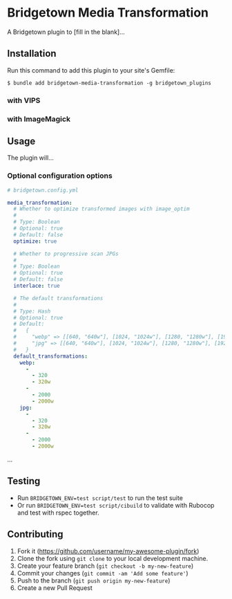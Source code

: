 # Bridgetown Media Transformation

A Bridgetown plugin to [fill in the blank]…

## Installation

Run this command to add this plugin to your site's Gemfile:

```shell
$ bundle add bridgetown-media-transformation -g bridgetown_plugins
```

### with VIPS

### with ImageMagick

## Usage

The plugin will…

### Optional configuration options

```yaml
# bridgetown.config.yml

media_transformation:
  # Whether to optimize transformed images with image_optim
  #
  # Type: Boolean
  # Optional: true
  # Default: false
  optimize: true

  # Whether to progressive scan JPGs
  #
  # Type: Boolean
  # Optional: true
  # Default: false
  interlace: true

  # The default transformations
  #
  # Type: Hash
  # Optional: true
  # Default:
  #   {
  #     "webp" => [[640, "640w"], [1024, "1024w"], [1280, "1280w"], [1920, "1920w"], [3840, "2x"]],
  #     "jpg" => [[640, "640w"], [1024, "1024w"], [1280, "1280w"], [1920, "1920w"], [3840, "2x"]]
  #   }
  default_transformations:
    webp:
      -
        - 320
        - 320w
      -
        - 2000
        - 2000w
    jpg:
      -
        - 320
        - 320w
      -
        - 2000
        - 2000w
```
…

## Testing

* Run `BRIDGETOWN_ENV=test script/test` to run the test suite
* Or run `BRIDGETOWN_ENV=test script/cibuild` to validate with Rubocop and test with rspec together.

## Contributing

1. Fork it (https://github.com/username/my-awesome-plugin/fork)
2. Clone the fork using `git clone` to your local development machine.
3. Create your feature branch (`git checkout -b my-new-feature`)
4. Commit your changes (`git commit -am 'Add some feature'`)
5. Push to the branch (`git push origin my-new-feature`)
6. Create a new Pull Request

